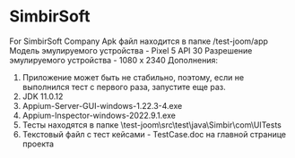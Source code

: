 # SimbirSoft
For SimbirSoft Company
Apk файл находится в папке /test-joom/app
Модель эмулируемого устройства - Pixel 5 API 30
Разрешение эмулируемого устройства - 1080 х 2340
Дополнения:
1. Приложение может быть не стабильно, поэтому, если не выполнился тест с первого раза, запустите еще раз.
2. JDK 11.0.12
3. Appium-Server-GUI-windows-1.22.3-4.exe
4. Appium-Inspector-windows-2022.9.1.exe
5. Тесты находятся в папке \test-joom\src\test\java\Simbir\com\UITests
6. Текстовый файл с тест кейсами - TestCase.doc на главной странице проекта
